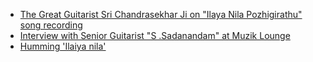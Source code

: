 - [The Great Guitarist Sri Chandrasekhar Ji on "Ilaya Nila Pozhigirathu" song recording](https://www.youtube.com/watch?v=eMFRGUnjvj0)
- [Interview with Senior Guitarist "S .Sadanandam" at Muzik Lounge](https://www.youtube.com/watch?v=Ixt3qcN1-jI)
- [Humming 'Ilaiya nila'](https://www.thehindu.com/features/friday-review/music/Humming-Ilaiya-nila/article14564100.ece)
